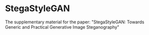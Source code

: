 # StegaStyleGAN
The supplementary material for the paper: "StegaStyleGAN: Towards Generic and Practical Generative Image Steganography"
